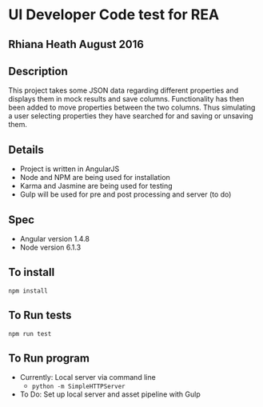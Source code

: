 # UI Developer Code test for REA
## Rhiana Heath August 2016

## Description
This project takes some JSON data regarding different properties and displays them in mock results and save columns.
Functionality has then been added to move properties between the two columns. Thus simulating a user selecting properties they have searched for and saving or unsaving them.

## Details
 * Project is written in AngularJS
 * Node and NPM are being used for installation
 * Karma and Jasmine are being used for testing
 * Gulp will be used for pre and post processing and server (to do)

## Spec
 * Angular version 1.4.8
 * Node version 6.1.3

## To install
`npm install`

## To Run tests
`npm run test`

## To Run program
 * Currently: Local server via command line
   * `python -m SimpleHTTPServer`
 * To Do: Set up local server and asset pipeline with Gulp
